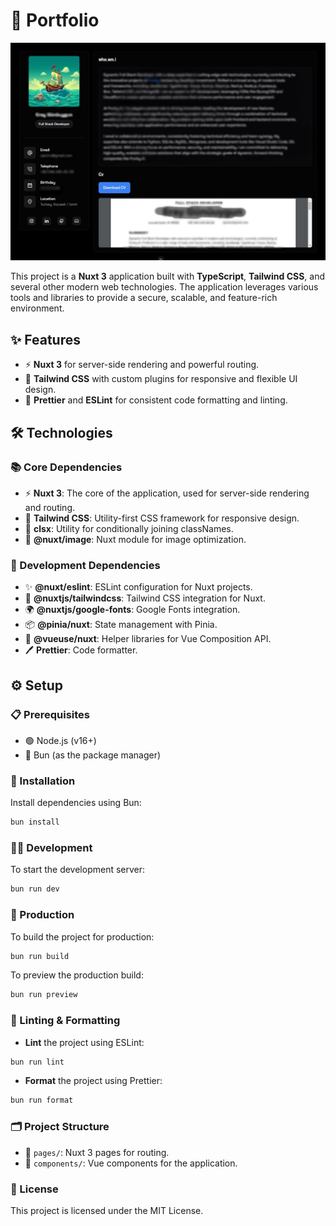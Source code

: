 # 🚀 Portfolio

<img src="/images/portfolio.jpg" />

This project is a **Nuxt 3** application built with **TypeScript**, **Tailwind CSS**, and several other modern web technologies. The application leverages various tools and libraries to provide a secure, scalable, and feature-rich environment.

## ✨ Features

- ⚡️ **Nuxt 3** for server-side rendering and powerful routing.
- 🎨 **Tailwind CSS** with custom plugins for responsive and flexible UI design.
- 🎯 **Prettier** and **ESLint** for consistent code formatting and linting.

## 🛠 Technologies

### 📚 Core Dependencies

- ⚡️ **Nuxt 3**: The core of the application, used for server-side rendering and routing.
- 🎨 **Tailwind CSS**: Utility-first CSS framework for responsive design.
- 🎨 **clsx**: Utility for conditionally joining classNames.
- 📸 **@nuxt/image**: Nuxt module for image optimization.

### 🔧 Development Dependencies

- ✨ **@nuxt/eslint**: ESLint configuration for Nuxt projects.
- 🎨 **@nuxtjs/tailwindcss**: Tailwind CSS integration for Nuxt.
- 🌍 **@nuxtjs/google-fonts**: Google Fonts integration.
- 📦 **@pinia/nuxt**: State management with Pinia.
- 🔧 **@vueuse/nuxt**: Helper libraries for Vue Composition API.
- 🖊 **Prettier**: Code formatter.

## ⚙️ Setup

### 📋 Prerequisites

- 🟢 Node.js (v16+)
- 🍞 Bun (as the package manager)

### 🔧 Installation

Install dependencies using Bun:

```bash
bun install
```

### 🧑‍💻 Development

To start the development server:

```bash
bun run dev
```

### 🚀 Production

To build the project for production:

```bash
bun run build
```

To preview the production build:

```bash
bun run preview
```

### 🧹 Linting & Formatting

- **Lint** the project using ESLint:

```bash
bun run lint
```

- **Format** the project using Prettier:

```bash
bun run format
```

### 🗂 Project Structure

- 📄 `pages/`: Nuxt 3 pages for routing.
- 🧩 `components/`: Vue components for the application.

### 📜 License

This project is licensed under the MIT License.
